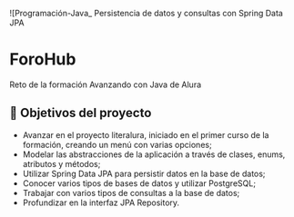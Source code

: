 
![Programación-Java_ Persistencia de datos y consultas con Spring Data JPA

# ForoHub

Reto de la formación Avanzando con Java de Alura

## 🔨 Objetivos del proyecto

* Avanzar en el proyecto literalura, iniciado en el primer curso de la formación, creando un menú con varias opciones;
* Modelar las abstracciones de la aplicación a través de clases, enums, atributos y métodos;
* Utilizar Spring Data JPA para persistir datos en la base de datos;
* Conocer varios tipos de bases de datos y utilizar PostgreSQL;
* Trabajar con varios tipos de consultas a la base de datos;
* Profundizar en la interfaz JPA Repository.